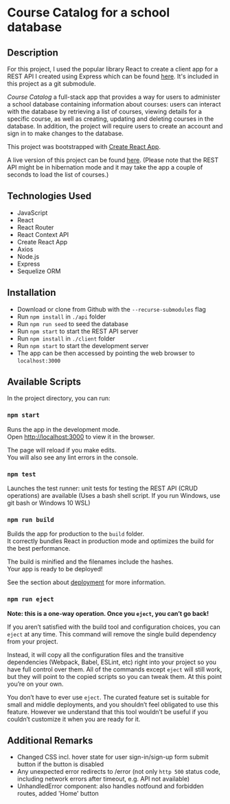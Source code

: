 # Course Catalog for a school database

## Description

For this project, I used the popular library React to create a client app for a REST API I created using Express which can be found [here](https://github.com/rliess/rest-api-school). It's included in this project as a git submodule.

*Course Catalog* a full-stack app that provides a way for users to administer a school database containing information about courses: users can interact with the database by retrieving a list of courses, viewing details for a specific course, as well as creating, updating and deleting courses in the database.
In addition, the project will require users to create an account and sign in to make changes to the database.

This project was bootstrapped with [Create React App](https://github.com/facebook/create-react-app).

A live version of this project can be found [here](https://rliess-course-catalog.netlify.com/). (Please note that the REST API might be in hibernation mode and it may take the app a couple of seconds to load the list of courses.)

## Technologies Used

- JavaScript
- React
- React Router
- React Context API
- Create React App
- Axios
- Node.js
- Express
- Sequelize ORM

## Installation

- Download or clone from Github with the `--recurse-submodules` flag
- Run `npm install` in `./api` folder
- Run `npm run seed` to seed the database
- Run `npm start` to start the REST API server
- Run `npm install` in `./client` folder
- Run `npm start` to start the development server
- The app can be then accessed by pointing the web browser to `localhost:3000`

## Available Scripts

In the project directory, you can run:

### `npm start`

Runs the app in the development mode.  
Open [http://localhost:3000](http://localhost:3000) to view it in the browser.

The page will reload if you make edits.  
You will also see any lint errors in the console.

### `npm test`

Launches the test runner: unit tests for testing the REST API (CRUD operations) are available
(Uses a bash shell script. If you run Windows, use git bash or Windows 10 WSL)

### `npm run build`

Builds the app for production to the `build` folder.  
It correctly bundles React in production mode and optimizes the build for the best performance.

The build is minified and the filenames include the hashes.  
Your app is ready to be deployed!

See the section about [deployment](https://facebook.github.io/create-react-app/docs/deployment) for more information.

### `npm run eject`

**Note: this is a one-way operation. Once you `eject`, you can’t go back!**

If you aren’t satisfied with the build tool and configuration choices, you can `eject` at any time. This command will remove the single build dependency from your project.

Instead, it will copy all the configuration files and the transitive dependencies (Webpack, Babel, ESLint, etc) right into your project so you have full control over them. All of the commands except `eject` will still work, but they will point to the copied scripts so you can tweak them. At this point you’re on your own.

You don’t have to ever use `eject`. The curated feature set is suitable for small and middle deployments, and you shouldn’t feel obligated to use this feature. However we understand that this tool wouldn’t be useful if you couldn’t customize it when you are ready for it.

## Additional Remarks

- Changed CSS incl. hover state for user sign-in/sign-up form submit button if the button is disabled
- Any unexpected error redirects to /error (not only `http 500` status code, including network errors after timeout, e.g. API not available)
- UnhandledError component: also handles notfound and forbidden routes, added 'Home' button
